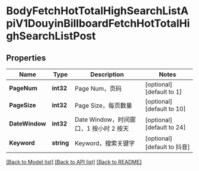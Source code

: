 # BodyFetchHotTotalHighSearchListApiV1DouyinBillboardFetchHotTotalHighSearchListPost

## Properties

Name | Type | Description | Notes
------------ | ------------- | ------------- | -------------
**PageNum** | **int32** | Page Num，页码 | [optional] [default to 1]
**PageSize** | **int32** | Page Size，每页数量 | [optional] [default to 10]
**DateWindow** | **int32** | Date Window，时间窗口，1 按小时 2 按天 | [optional] [default to 24]
**Keyword** | **string** | Keyword，搜索关键字 | [optional] [default to 抖音]

[[Back to Model list]](../README.md#documentation-for-models) [[Back to API list]](../README.md#documentation-for-api-endpoints) [[Back to README]](../README.md)


